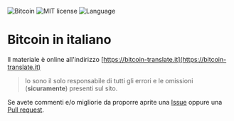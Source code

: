 ![Bitcoin](https://img.shields.io/badge/bitcoin-btc-orange) ![MIT license](https://img.shields.io/badge/license-MIT-blue) ![Language](https://img.shields.io/badge/language-ITA-green)

# Bitcoin in italiano

Il materiale è online all'indirizzo [https://bitcoin-translate.it](https://bitcoin-translate.it)

> Io sono il solo responsabile di tutti gli errori e le omissioni (__sicuramente__) presenti sul sito.


Se avete commenti e/o migliorie da proporre aprite una [Issue](https://github.com/citizen010/bitcoin-translate/issues) oppure una [Pull request](https://github.com/citizen010/bitcoin-translate/pulls).
